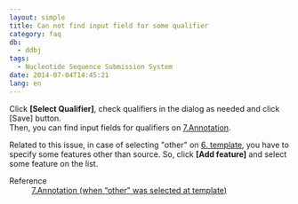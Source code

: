 ```yaml
---
layout: simple
title: Can not find input field for some qualifier
category: faq
db:
  - ddbj
tags: 
  - Nucleotide Sequence Submission System
date: 2014-07-04T14:45:21
lang: en
---
```




<p>Click <strong>[Select Qualifier]</strong>, check qualifiers in the dialog as needed and click [Save] button. <br>Then, you can find input fields for qualifiers on <a href="/ddbj/web-submission-help-e.html#flow-7">7.Annotation</a>. </p>
<p>Related to this issue, in case of selecting "other" on <a href="/ddbj/web-submission-help-e.html#flow-6">6. template</a>, you have to specify some features other than source. So, click <strong>[Add feature]</strong> and select some feature on the list. </p>
<dl><dt>Reference</dt>
  <dd><a href="/ddbj/web-submission-help-e.html#flow-7-2">7.Annotation (when “other” was selected at template)</a></dd>
</dl>

